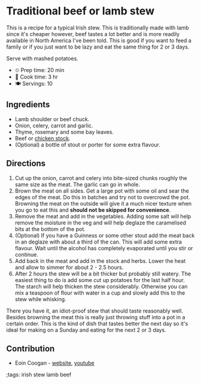 # Traditional beef or lamb stew

This is a recipe for a typical Irish stew. This is traditionally made with lamb
since it's cheaper however, beef tastes a lot better and is more readily
available in North America I've been told. This is good if you want to feed a
family or if you just want to be lazy and eat the same thing for 2 or 3 days.

Serve with mashed potatoes.

- ⏲ Prep time: 20 min
- 🍳 Cook time: 3 hr
- 🍽 Servings: 10

## Ingredients

- Lamb shoulder or beef chuck.
- Onion, celery, carrot and garlic.
- Thyme, rosemary and some bay leaves.
- Beef or [chicken stock](https://based.cooking/chicken-stock-bone-broth.html).
- (Optional) a bottle of stout or porter for some extra flavour.

## Directions

1. Cut up the onion, carrot and celery into bite-sized chunks roughly the same size as the meat. The garlic can go in whole.
2. Brown the meat on all sides. Get a large pot with some oil and sear the edges of the meat. Do this in batches and try not to overcrowd the pot. Browning the meat on the outside will give it a much nicer texture when you go to eat this and **should not be skipped for convenience**.
3. Remove the meat and add in the vegetables. Adding some salt will help remove the moisture in the veg and will help deglaze the caramelised bits at the bottom of the pot.
4. (Optional) If you have a Guinness or some other stout add the meat back in an deglaze with about a third of the can. This will add some extra flavour. Wait until the alcohol has completely evaporated until you stir or continue.
5. Add back in the meat and add in the stock and herbs. Lower the heat and allow to simmer for about 2 - 2.5 hours.
6. After 2 hours the stew will be a bit thicker but probably still watery. The easiest thing to do is add some cut up potatoes for the last half hour. The starch will help thicken the stew considerably. Otherwise you can mix a teaspoon of flour with water in a cup and slowly add this to the stew while whisking.

There you have it, an idiot-proof stew that should taste reasonably well. Besides browning the meat this is really just throwing stuff into a pot in a certain order. This is the kind of dish that tastes better the next day so it's ideal for making on a Sunday and eating for the next 2 or 3 days.

## Contribution

- Eoin Coogan - [website](https://eoincoogan.com), [youtube](https://www.youtube.com/channel/UCehh50T6qtDpt_kEUF33GJw)

;tags: irish stew lamb beef
